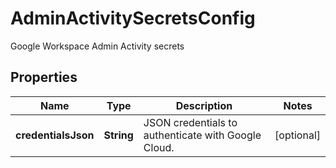 

# AdminActivitySecretsConfig

Google Workspace Admin Activity secrets

## Properties

| Name | Type | Description | Notes |
|------------ | ------------- | ------------- | -------------|
|**credentialsJson** | **String** | JSON credentials to authenticate with Google Cloud. |  [optional] |



